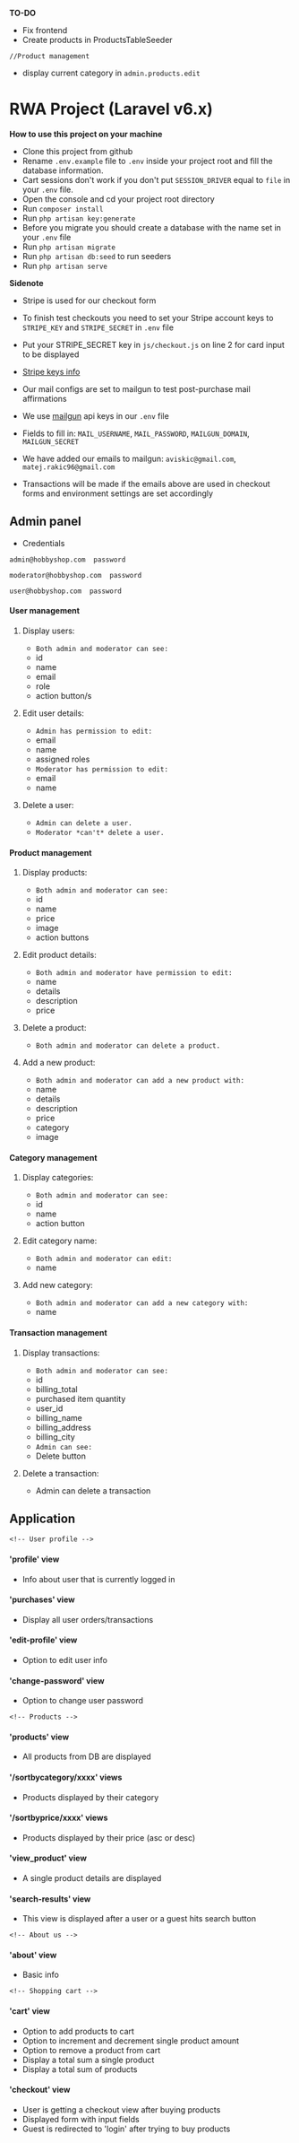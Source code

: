 **TO-DO**

- Fix frontend
- Create products in ProductsTableSeeder

`//Product management`
- display current category in `admin.products.edit`


# RWA Project (Laravel v6.x)

**How to use this project on your machine**

- Clone this project from github
- Rename `.env.example` file to `.env` inside your project root and fill the database information.
- Cart sessions don't work if you don't put `SESSION_DRIVER` equal to `file` in your `.env` file.
- Open the console and cd your project root directory
- Run `composer install`
- Run `php artisan key:generate` 
- Before you migrate you should create a database with the name set in your `.env` file
- Run `php artisan migrate`
- Run `php artisan db:seed` to run seeders
- Run `php artisan serve`

**Sidenote**
- Stripe is used for our checkout form
- To finish test checkouts you need to set your Stripe account keys to `STRIPE_KEY` and `STRIPE_SECRET` in `.env` file
- Put your STRIPE_SECRET key in `js/checkout.js` on line 2 for card input to be displayed
- [Stripe keys info](https://stripe.com/docs/keys)

- Our mail configs are set to mailgun to test post-purchase mail affirmations
- We use [mailgun](https://mail.com/) api keys in our `.env` file
- Fields to fill in: `MAIL_USERNAME`, `MAIL_PASSWORD`, `MAILGUN_DOMAIN`, `MAILGUN_SECRET`
- We have added our emails to mailgun: `aviskic@gmail.com`, `matej.rakic96@gmail.com`
- Transactions will be made if the emails above are used in checkout forms and environment settings are set accordingly

## Admin panel

- Credentials

`admin@hobbyshop.com  password`

`moderator@hobbyshop.com  password`

`user@hobbyshop.com  password`

#### User management

1. Display users:
    - `Both admin and moderator can see:`
    - id
    - name
    - email
    - role
    - action button/s

2. Edit user details:
    - `Admin has permission to edit:`
    - email
    - name
    - assigned roles
    - `Moderator has permission to edit:`
    - email
    - name
3. Delete a user:
    - `Admin can delete a user.`
    - `Moderator *can't* delete a user.`


#### Product management

1. Display products:
    - `Both admin and moderator can see:`
    - id
    - name
    - price
    - image
    - action buttons

2. Edit product details:
    - `Both admin and moderator have permission to edit:`
    - name
    - details
    - description
    - price

3. Delete a product:
    - `Both admin and moderator can delete a product.`

4. Add a new product:
    - `Both admin and moderator can add a new product with:`
    - name
    - details
    - description
    - price
    - category
    - image

#### Category management

1. Display categories:
    - `Both admin and moderator can see:`
    - id
    - name
    - action button

2. Edit category name:
    - `Both admin and moderator can edit:`
    - name

3. Add new category:
    - `Both admin and moderator can add a new category with:`
    - name

#### Transaction management

1. Display transactions:
    - `Both admin and moderator can see:`
    - id
    - billing_total
    - purchased item quantity
    - user_id
    - billing_name
    - billing_address
    - billing_city
    - `Admin can see:`
    - Delete button

2. Delete a transaction:
    - Admin can delete a transaction

## Application

`<!-- User profile -->`

#### 'profile' view

- Info about user that is currently logged in

#### 'purchases' view

- Display all user orders/transactions

#### 'edit-profile' view

- Option to edit user info

#### 'change-password' view

- Option to change user password

`<!-- Products -->`

#### 'products' view

- All products from DB are displayed 

#### '/sortbycategory/xxxx' views

- Products displayed by their category

#### '/sortbyprice/xxxx' views

- Products displayed by their price (asc or desc)

#### 'view_product' view

- A single product details are displayed

#### 'search-results' view

- This view is displayed after a user or a guest hits search button

`<!-- About us -->`

#### 'about' view

- Basic info

`<!-- Shopping cart -->`

#### 'cart' view

- Option to add products to cart
- Option to increment and decrement single product amount
- Option to remove a product from cart
- Display a total sum a single product
- Display a total sum of products

#### 'checkout' view

- User is getting a checkout view after buying products
- Displayed form with input fields
- Guest is redirected to 'login' after trying to buy products




